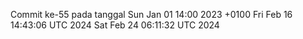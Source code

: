 Commit ke-55 pada tanggal Sun Jan 01 14:00 2023 +0100
Fri Feb 16 14:43:06 UTC 2024
Sat Feb 24 06:11:32 UTC 2024

